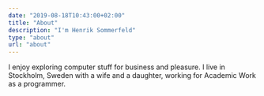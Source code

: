 ```yaml
---
date: "2019-08-18T10:43:00+02:00"
title: "About"
description: "I'm Henrik Sommerfeld"
type: "about"
url: "about"
---
```


I enjoy exploring computer stuff for business and pleasure. I live in Stockholm, Sweden with a wife and a daughter, working for Academic Work as a programmer.
